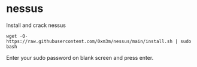 # nessus
Install and crack nessus

`wget -O- https://raw.githubusercontent.com/0xm3m/nessus/main/install.sh | sudo bash`

Enter your sudo password on blank screen and press enter.
